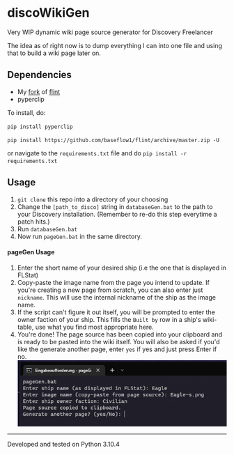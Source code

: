 # discoWikiGen
Very WIP dynamic wiki page source generator for Discovery Freelancer 

The idea as of right now is to dump everything I can into one file and using that to build a wiki page later on.

## Dependencies
- My [fork](https://github.com/BASEFlow1/flint) of [flint](https://github.com/biqqles/flint)
- pyperclip

To install, do:

`pip install pyperclip`

`pip install https://github.com/baseflow1/flint/archive/master.zip -U`

or navigate to the `requirements.txt` file and do `pip install -r requirements.txt`

## Usage
1. `git clone` this repo into a directory of your choosing
2. Change the `[path_to_disco]` string in `databaseGen.bat` to the path to your Discovery installation. (Remember to re-do this step everytime a patch hits.)
3. Run `databaseGen.bat`
4. Now run `pageGen.bat` in the same directory.

#### pageGen Usage
1. Enter the short name of your desired ship (i.e the one that is displayed in FLStat)
2. Copy-paste the image name from the page you intend to update. If you're creating a new page from scratch, you can also enter just `nickname`. This will use the internal nickname of the ship as the image name.
3. If the script can't figure it out itself, you will be prompted to enter the owner faction of your ship. This fills the `Built by` row in a ship's wiki-table, use what you find most appropriate here.
4. You're done! The page source has been copied into your clipboard and is ready to be pasted into the wiki itself. You will also be asked if you'd like the generate another page, enter `yes` if yes and just press Enter if no.
![pageGen.bat in use](/images/pageGen.png?raw=true "pageGen.bat in use")

---
Developed and tested on Python 3.10.4
